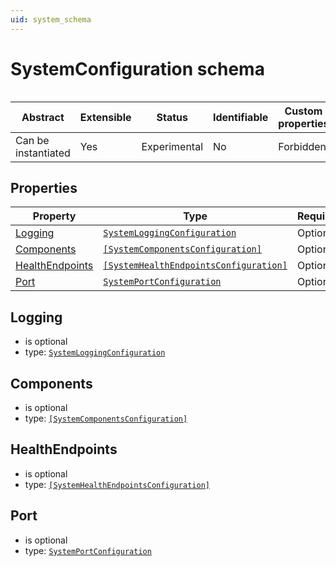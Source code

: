 ```yaml
---
uid: system_schema
---
```


# SystemConfiguration schema

```

```

| Abstract            | Extensible | Status       | Identifiable | Custom properties | Additional properties | Defined in                                               |
| ------------------- | ---------- | ------------ | ------------ | ----------------- | --------------------- | -------------------------------------------------------- |
| Can be instantiated | Yes        | Experimental | No           | Forbidden         | Forbidden             | [Modbus_Logging_schema.json](Modbus_Logging_schema.json) |

## Properties

| Property                                        | Type      | Required | Nullable | Defined by                            |
| ----------------------------------------------- | --------- | -------- | -------- | ------------------------------------- |
| [Logging](#logging)         | [`SystemLoggingConfiguration`](xref:system_Logging_schema) | Optional | Yes      | EdgeLoggerConfiguration |
| [Components](#components) | [`[SystemComponentsConfiguration]`](xref:system_Components_schema) | Optional | Yes      | ComponentsConfiguration |
| [HealthEndpoints](#healthEndpoints) | [`[SystemHealthEndpointsConfiguration]`](xref:system_HealthEndpoints_schema) | Optional | Yes      | HealthEndpointsConfiguration |
| [Port](#port) | [`SystemPortConfiguration`](xref:portschema) | Optional | Yes      | PortConfiguration |

## Logging

- is optional
- type: [`SystemLoggingConfiguration`](xref:system_Logging_schema)

## Components

- is optional
- type: [`[SystemComponentsConfiguration]`](xref:system_Components_schema)

## HealthEndpoints

- is optional
- type: [`[SystemHealthEndpointsConfiguration]`](xref:system_HealthEndpoints_schema)

## Port

- is optional
- type: [`SystemPortConfiguration`](xref:portschema)

